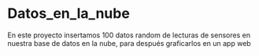 # Datos_en_la_nube
En este proyecto insertamos 100 datos random de lecturas de sensores en nuestra base de datos en la nube, para después graficarlos en un app web
